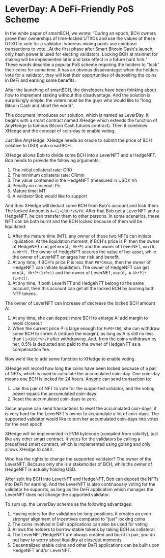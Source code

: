 # LeverDay: A DeFi-Friendly PoS Scheme

In the white paper of smartBCH, we wrote: "During an epoch, BCH owners prove their ownerships of time-locked UTXOs and use the values of these UTXO to vote for a validator; whereas mining pools use coinbase transactions to vote...At the first phase after Smart Bitcoin Cash's launch, only hash power is used for electing validators. Locking BCH at mainnet for staking will be implemented later and take effect in a future hard fork." These words describe a popular PoS scheme requiring the holders to "lock" their coins for some time. It has an obvious disadvantage: when the holders vote for a validator, they will lost their opportunities of depositing the coins in DeFi and earning some benefits.

After the launching of smartBCH, the developers have been thinking about how to implement staking without this disadvantage. And the solution is surprisingly simple: the voters must be the guys who would like to "long Bitcoin Cash and short the world".

This document introduces our solution, which is named as LeverDay. It begins with a smart contract named XHedge which extends the function of AnyHedge (a famous Bitcoin Cash futures contract). Then it combines XHedge and the concept of coin-day to enable voting.

Just like AnyHedge, XHedge needs an oracle to submit the price of BCH (relative to USD) onto smartBCH.

XHedge allows Bob to divide some BCH into a LeverNFT and a HedgeNFT. Bob needs to provide the following arguments:

1. The initial collateral rate: CR0
2. The minimum collateral rate: CRmin
3. The value contained in the HedgeNFT (measured in USD): Vh
4. Penalty on closeout: Pc
5. Mature time: MT
6. A validator Bob would like to support

And then XHedge will deduct some BCH from Bob's account and lock them. The locked Amount is `A=(1+CR0)*Vh/P0`. After that Bob get a LeverNFT and a HedgeNFT, he can transfer them to other persons. In some scenarios, these NFT can be both burnt and the BCH locked because of them will be liquidated:

1. After the mature time (MT), any owner of these two NFTs can initiate liquidation. At the liquidation moment, if BCH's price is P, then the owner of HedgeNFT can get `min(A, Vh*P)` and the owner of LeverNFT, `max(0, A-Vh*P)`. The owner of HedgeNFT secures the value of her asset, while the owner of LeverNFT enlarges her risk and benefit.
2. At any time, if BCH's price P is less than `P0*CRmin`, then the owner of HedgeNFT can initiate liquidation.  The owner of HedgeNFT can get `min(A, Vh*P*(1+Pc))` and the owner of LeverNFT, `max(0, A-Vh*P1*(1+Pc))`. 
3. At any time, if both LeverNFT and HedgeNFT belong to the same account, then this account can get all the locked BCH by burning both NTF tokens.

The owner of LeverNFT can increase of decrease the locked BCH amount A:

1. At any time, she can deposit more BCH to enlarge A: add margin to avoid closeout
2. When the current price P is large enough for `P>P0*CR0`, she can withdraw some BCH to shrink A (reduce the margin), as long as A is still no less than `(1+CR0)*Vh/P` after withdrawing. And, from the coins withdrawn by her, 0.5% is deducted and paid to the owner of HedgeNFT as a compensation fee.

Now we'd like to add some function to XHedge to enable voting. 

XHedge will record how long the coins have been locked because of a pair of NFTs, which is used to calculate the accumulated coin-day. One coin-day means one BCH is locked for 24 hours. Anyone can send transaction to:

1. Use this pair of NFT to vote for the supported validator, and the voting power equals the accumulated coin-days.
2. Reset the accumulated coin-days to zero.

Since anyone can send transactions to reset the accumulated coin-days, it is very hard for the LeverNFT's owner to accumulate a lot of coin-days. The supported validator would like to turn her accumulated coin-days into votes for the next epoch.

XHedge will be implemented in EVM bytecode (compiled from solidity), just like any other smart contract. It votes for the validators by calling a predefined smart contract, which is implemented using golang and only allows XHedge to call it.

Who has the rights to change the supported validator? The owner of the LeverNFT. Because only she is a stakeholder of BCH, while the owner of HedgeNFT is actually holding USD.

After split his BCH into LeverNFT and HedgeNFT, Bob can deposit the NFTs into DeFi for earning. And the LeverNFT is also continuously voting for the validator he supports, as long as the DeFi application which manages the LeverNFT does not change the supported validator.

To sum up, the LeverDay scheme as the following advantages:

1. Having voters for the validators be long-positions, it creates an even stronger alignment of incentives compared to "just" locking coins
2. The coins involved in DeFi applications can also be used for voting
3. Allows the holders to borrow stable tokens by taking BCH as collateral
4. The LeverNFT/HedgeNFT are always created and burnt in pair, you do not have to worry about liquidity at closeout moments
5. Decentralized stable coins and other DeFi applications can be built upon HedgeNFT and/or LeverNFT.

